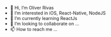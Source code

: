 - 👋 Hi, I’m Oliver Rivas
- 👀 I’m interested in iOS, React-Native, NodeJS
- 🌱 I’m currently learning ReactJs
- 💞️ I’m looking to collaborate on ...
- 📫 How to reach me ...

<!---
DevOli/DevOli is a ✨ special ✨ repository because its `README.md` (this file) appears on your GitHub profile.
You can click the Preview link to take a look at your changes.
--->
